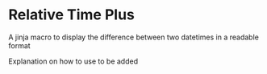 # Relative Time Plus

A jinja macro to display the difference between two datetimes in a readable format

Explanation on how to use to be added
